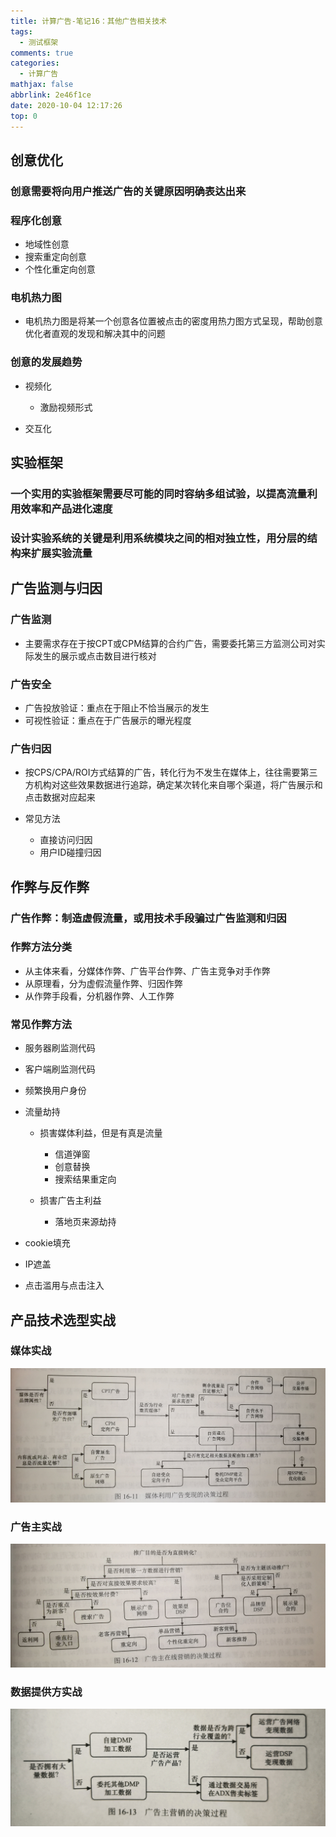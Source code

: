 ```yaml
---
title: 计算广告-笔记16：其他广告相关技术
tags:
  - 测试框架
comments: true
categories:
  - 计算广告
mathjax: false
abbrlink: 2e46f1ce
date: 2020-10-04 12:17:26
top: 0
---
```


## 创意优化

### 创意需要将向用户推送广告的关键原因明确表达出来

### 程序化创意

- 地域性创意
- 搜索重定向创意
- 个性化重定向创意

### 电机热力图

- 电机热力图是将某一个创意各位置被点击的密度用热力图方式呈现，帮助创意优化者直观的发现和解决其中的问题

### 创意的发展趋势

- 视频化

	- 激励视频形式

- 交互化

## 实验框架

### 一个实用的实验框架需要尽可能的同时容纳多组试验，以提高流量利用效率和产品进化速度

### 设计实验系统的关键是利用系统模块之间的相对独立性，用分层的结构来扩展实验流量

## 广告监测与归因

### 广告监测

- 主要需求存在于按CPT或CPM结算的合约广告，需要委托第三方监测公司对实际发生的展示或点击数目进行核对

### 广告安全

- 广告投放验证：重点在于阻止不恰当展示的发生
- 可视性验证：重点在于广告展示的曝光程度

### 广告归因

- 按CPS/CPA/ROI方式结算的广告，转化行为不发生在媒体上，往往需要第三方机构对这些效果数据进行追踪，确定某次转化来自哪个渠道，将广告展示和点击数据对应起来
- 常见方法

	- 直接访问归因
	- 用户ID碰撞归因

## 作弊与反作弊

### 广告作弊：制造虚假流量，或用技术手段骗过广告监测和归因

### 作弊方法分类

- 从主体来看，分媒体作弊、广告平台作弊、广告主竞争对手作弊
- 从原理看，分为虚假流量作弊、归因作弊
- 从作弊手段看，分机器作弊、人工作弊

### 常见作弊方法

- 服务器刷监测代码
- 客户端刷监测代码
- 频繁换用户身份
- 流量劫持

	- 损害媒体利益，但是有真是流量

		- 信道弹窗
		- 创意替换
		- 搜索结果重定向

	- 损害广告主利益

		- 落地页来源劫持

- cookie填充
- IP遮盖
- 点击滥用与点击注入

## 产品技术选型实战

### 媒体实战

![媒体实战](媒体实战.jpeg)

### 广告主实战

![广告主实战](广告主实战.jpeg)

### 数据提供方实战

![数据提供方实战](数据提供方实战.jpeg)